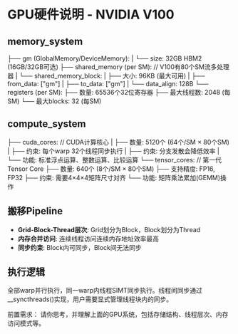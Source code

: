 # GPU硬件说明 - NVIDIA V100

## memory_system
├── gm (GlobalMemory/DeviceMemory):
|    └── size: 32GB HBM2 (16GB/32GB可选)
├── shared_memory (per SM): // V100有80个SM流多处理器
|    └── shared_memory_block:
|         ├── 大小: 96KB (最大可用)
|         ├── from_data: ["gm"]
|         ├── to_data: ["gm"]
|         └── data_align: 128B
└── registers (per SM):
     ├── 数量: 65536个32位寄存器
     ├── 最大线程数: 2048 (每SM)
     └── 最大blocks: 32 (每SM)

## compute_system
├── cuda_cores: // CUDA计算核心
|    ├── 数量: 5120个 (64个/SM × 80个SM)
|    ├── 约束: 每个warp 32个线程同步执行
|    ├── 约束: 分支发散会降低效率
|    └── 功能: 标准浮点运算、整数运算、比较运算
└── tensor_cores: // 第一代Tensor Core
     ├── 数量: 640个 (8个/SM × 80个SM)
     ├── 支持精度: FP16, FP32
     ├── 约束: 需要4×4×4矩阵尺寸对齐
     └── 功能: 矩阵乘法累加(GEMM)操作

## 搬移Pipeline
- **Grid-Block-Thread层次**: Grid划分为Block，Block划分为Thread
- **内存合并访问**: 连续线程访问连续内存地址效率最高
- **同步约束**: Block内可同步，Block间无法同步

## 执行逻辑
全部warp并行执行，同一warp内线程SIMT同步执行。线程间同步通过__syncthreads()实现，用户需要显式管理线程块内的同步。

前置需求：
请你思考，并理解上面的GPU系统，包括存储结构、线程层次、内存访问模式等。 